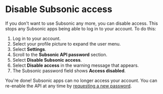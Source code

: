 # Disable Subsonic access

If you don't want to use Subsonic any more, you can disable access. This stops any Subsonic apps being able to log in to your account. To do this:

1. Log in to your account.
2. Select your profile picture to expand the user menu.
3. Select __Settings__.
4. Scroll to the __Subsonic API password__ section.
5. Select __Disable Subsonic access__.
6. Select __Disable access__ in the warning message that appears.
7. The Subsonic password field shows __Access disabled__.

You're done! Subsonic apps can no longer access your account. You can re-enable the API at any time by [requesting a new password](subsonic_password).

